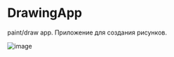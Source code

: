 # DrawingApp
paint/draw app.
Приложение для создания рисунков.


![image](https://github.com/Nerevar985/DrawingApp/assets/147847671/1ddba2db-993b-4fef-bf6c-47a55a573d82)
